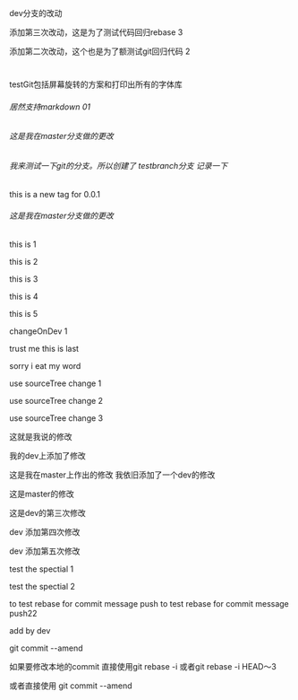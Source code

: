 

dev分支的改动


添加第三次改动，这是为了测试代码回归rebase 3

添加第二次改动，这个也是为了额测试git回归代码 2

#
testGit包括屏幕旋转的方案和打印出所有的字体库


###### 居然支持markdown 01





###### 这是我在master分支做的更改 


###### 我来测试一下git的分支。所以创建了 testbranch分支  记录一下

this is a new tag for 0.0.1 





###### 这是我在master分支做的更改 




this is 1


this is 2


this is 3 


this is 4

this is 5




changeOnDev 1


trust me this is last 


sorry i eat my word 

use sourceTree change 1

use sourceTree change 2

use sourceTree change 3

这就是我说的修改




我的dev上添加了修改

这是我在master上作出的修改
我依旧添加了一个dev的修改


这是master的修改


这是dev的第三次修改



dev 添加第四次修改


dev 添加第五次修改



test the spectial  1 


test the spectial 2

 to test rebase for commit message push
 to test rebase for commit message push22
 
 
 
add by dev


git commit --amend



如果要修改本地的commit 直接使用git rebase -i
或者git rebase -i HEAD～3

或者直接使用 git commit --amend





